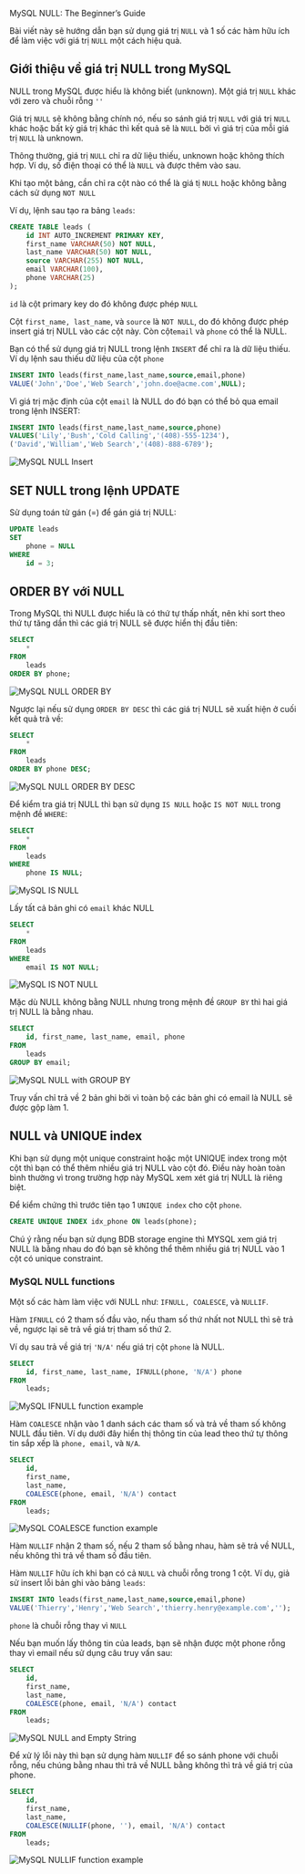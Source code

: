 MySQL NULL: The Beginner’s Guide

Bài viết này sẽ hướng dẫn bạn sử dụng giá trị `NULL` và 1 số các hàm hữu ích để làm việc với giá trị `NULL` một cách hiệu quả.

## Giới thiệu về giá trị NULL trong MySQL
NULL trong MySQL được hiểu là không biết (unknown). Một giá trị `NULL` khác với zero và chuỗi rỗng `''`

Giá trị `NULL` sẽ không bằng chính nó, nếu so sánh giá trị `NULL` với giá trị `NULL` khác hoặc bất kỳ giá trị khác thì kết quả sẽ là `NULL` bởi vì giá trị của mỗi giá trị `NULL` là unknown.

Thông thường, giá trị `NULL` chỉ ra dữ liệu thiếu, unknown hoặc không thích hợp. Ví dụ, số điện thoại có thể là `NULL` và được thêm vào sau.

Khi tạo một bảng, cần chỉ ra cột nào có thể là giá tị `NULL` hoặc không bằng cách sử dụng `NOT NULL`

Ví dụ, lệnh sau tạo ra bảng `leads`:

```sql
CREATE TABLE leads (
    id INT AUTO_INCREMENT PRIMARY KEY,
    first_name VARCHAR(50) NOT NULL,
    last_name VARCHAR(50) NOT NULL,
    source VARCHAR(255) NOT NULL,
    email VARCHAR(100),
    phone VARCHAR(25)
);
```
`id` là cột primary key do đó không được phép `NULL`

Cột `first_name, last_name`, và `source` là `NOT NULL`, do đó không được phép insert giá trị NULL vào các cột này. Còn cột`email` và `phone` có thể là NULL.

Bạn có thể sử dụng giá trị NULL trong lệnh `INSERT` để chỉ ra là dữ liệu thiếu. Ví dụ lệnh sau thiếu dữ liệu của cột `phone`

```sql
INSERT INTO leads(first_name,last_name,source,email,phone)
VALUE('John','Doe','Web Search','john.doe@acme.com',NULL);
```
Vì giá trị mặc định của cột `email` là NULL do đó bạn có thể bỏ qua email trong lệnh INSERT:

```sql
INSERT INTO leads(first_name,last_name,source,phone)
VALUES('Lily','Bush','Cold Calling','(408)-555-1234'),
('David','William','Web Search','(408)-888-6789');
```
![MySQL NULL Insert](/wp-content/uploads/2019/08/MySQL-NULL-Insert.jpg)

## SET NULL trong lệnh UPDATE
Sử dụng toán tử gán (=) để gán giá trị NULL:

```sql
UPDATE leads 
SET 
    phone = NULL
WHERE
    id = 3;
```
## ORDER BY với NULL
Trong MySQL thì NULL được hiểu là có thứ tự thấp nhất, nên khi sort theo thứ tự tăng dần thì các giá trị NULL sẽ được hiển thị đầu tiên:

```sql
SELECT 
    *
FROM
    leads
ORDER BY phone;
```
![MySQL NULL ORDER BY](/wp-content/uploads/2019/08/MySQL-NULL-ORDER-BY.jpg)

Ngược lại nếu sử dụng `ORDER BY DESC` thì các giá trị NULL sẽ xuất hiện ở cuối kết quả trả về:

```sql
SELECT 
    *
FROM
    leads
ORDER BY phone DESC;
```
![MySQL NULL ORDER BY DESC](/wp-content/uploads/2019/08/MySQL-NULL-ORDER-BY-DESC.jpg)

Để kiểm tra giá trị NULL thì bạn sử dụng `IS NULL` hoặc `IS NOT NULL` trong mệnh đề `WHERE`:

```sql
SELECT 
    *
FROM
    leads
WHERE
    phone IS NULL;
```
![MySQL IS NULL](/wp-content/uploads/2019/08/MySQL-IS-NULL.jpg)

Lấy tất cả bản ghi có `email` khác NULL

```sql
SELECT 
    *
FROM
    leads
WHERE
    email IS NOT NULL;
```
![MySQL IS NOT NULL](/wp-content/uploads/2019/08/MySQL-IS-NOT-NULL.jpg)

Mặc dù NULL không bằng NULL nhưng trong mệnh đề `GROUP BY` thì hai giá trị NULL là bằng nhau.

```sql
SELECT 
    id, first_name, last_name, email, phone
FROM
    leads
GROUP BY email;
```
![MySQL NULL with GROUP BY](/wp-content/uploads/2019/08/MySQL-NULL-with-GROUP-BY.jpg)

Truy vấn chỉ trả về 2 bản ghi bởi vì toàn bộ các bản ghi có email là NULL sẽ được gộp làm 1.

## NULL và UNIQUE index
Khi bạn sử dụng một unique constraint hoặc một UNIQUE index trong một cột thì bạn có thể thêm nhiều giá trị NULL vào cột đó. Điều này hoàn toàn bình thường vì trong trường hợp này MySQL xem xét giá trị NULL là riêng biệt.

Để kiểm chứng thì trước tiên tạo 1 `UNIQUE index` cho cột `phone`.

```sql
CREATE UNIQUE INDEX idx_phone ON leads(phone);
```
Chú ý rằng nếu bạn sử dụng BDB storage engine thì MYSQL xem giá trị NULL là bằng nhau do đó bạn sẽ không thể thêm nhiều giá trị NULL vào 1 cột có unique constraint.

### MySQL NULL functions
Một số các hàm làm việc với NULL như: `IFNULL, COALESCE`, và `NULLIF`.

Hàm `IFNULL` có 2 tham số đầu vào, nếu tham số thứ nhất not NULL thì sẽ trả về, ngược lại sẽ trả về giá trị tham số thứ 2.

Ví dụ sau trả về giá trị `'N/A'` nếu giá trị cột `phone` là NULL.

```sql
SELECT 
    id, first_name, last_name, IFNULL(phone, 'N/A') phone
FROM
    leads;
```
![MySQL IFNULL function example](/wp-content/uploads/2019/08/MySQL-IFNULL-function-example.jpg)

Hàm `COALESCE` nhận vào 1 danh sách các tham số và trả về tham số không NULL đầu tiên. Ví dụ dưới đây hiển thị thông tin của lead theo thứ tự thông tin sắp xếp là `phone, email`, và `N/A`.

```sql
SELECT 
    id,
    first_name,
    last_name,
    COALESCE(phone, email, 'N/A') contact
FROM
    leads;
```
![MySQL COALESCE function example](/wp-content/uploads/2019/08/MySQL-COALESCE-function-example.jpg)

Hàm `NULLIF` nhận 2 tham số, nếu 2 tham số bằng nhau, hàm sẽ trả về NULL, nếu không thì trả về tham số đầu tiên.

Hàm `NULLIF` hữu ích khi bạn có cả `NULL` và chuỗi rỗng trong 1 cột. Ví dụ, giả sử insert lỗi bản ghi vào bảng `leads`:

```sql
INSERT INTO leads(first_name,last_name,source,email,phone)
VALUE('Thierry','Henry','Web Search','thierry.henry@example.com','');
```
`phone` là chuỗi rỗng thay vì `NULL`

Nếu bạn muốn lấy thông tin của leads, bạn sẽ nhận được một phone rỗng thay vì email nếu sử dụng câu truy vấn sau:

```sql
SELECT 
    id,
    first_name,
    last_name,
    COALESCE(phone, email, 'N/A') contact
FROM
    leads;
```
![MySQL NULL and Empty String](/wp-content/uploads/2019/08/MySQL-NULL-and-Empty-String.jpg)

Để xử lý lỗi này thì bạn sử dụng hàm `NULLIF` để so sánh phone với chuỗi rỗng, nếu chúng bằng nhau thì trả về NULL bằng không thì trả về giá trị của phone.

```sql
SELECT 
    id,
    first_name,
    last_name,
    COALESCE(NULLIF(phone, ''), email, 'N/A') contact
FROM
    leads;
```
![MySQL NULLIF function example](/wp-content/uploads/2019/08/MySQL-NULLIF-function-example.jpg)
